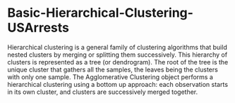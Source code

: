 # Basic-Hierarchical-Clustering-USArrests
 Hierarchical clustering is a general family of clustering algorithms that build nested clusters by merging or splitting them successively. This hierarchy of clusters is represented as a tree (or dendrogram). The root of the tree is the unique cluster that gathers all the samples, the leaves being the clusters with only one sample. The Agglomerative Clustering object performs a hierarchical clustering using a bottom up approach: each observation starts in its own cluster, and clusters are successively merged together.

